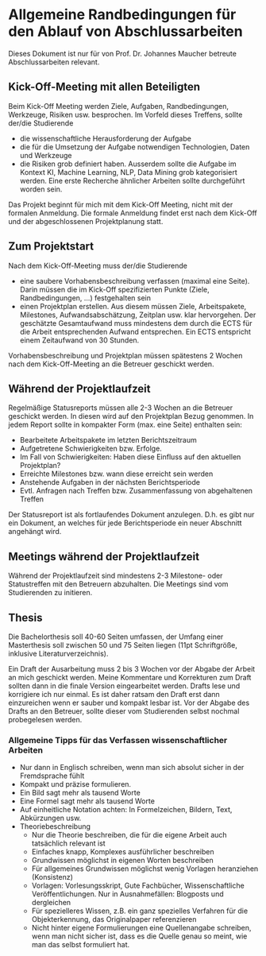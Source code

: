 # Allgemeine Randbedingungen für den Ablauf von Abschlussarbeiten

Dieses Dokument ist nur für von Prof. Dr. Johannes Maucher betreute Abschlussarbeiten relevant.

## Kick-Off-Meeting mit allen Beteiligten

Beim Kick-Off Meeting werden Ziele, Aufgaben, Randbedingungen, Werkzeuge, Risiken usw. besprochen. Im Vorfeld dieses Treffens, sollte der/die Studierende

* die wissenschaftliche Herausforderung der Aufgabe
* die für die Umsetzung der Aufgabe notwendigen Technologien, Daten und Werkzeuge
* die Risiken grob definiert haben. Ausserdem sollte die Aufgabe im Kontext KI, Machine Learning, NLP, Data Mining grob kategorisiert werden. Eine erste Recherche ähnlicher Arbeiten sollte durchgeführt worden sein.

Das Projekt beginnt für mich mit dem Kick-Off Meeting, nicht mit der formalen Anmeldung. Die formale Anmeldung findet erst nach dem Kick-Off und der abgeschlossenen Projektplanung statt.

## Zum Projektstart

Nach dem Kick-Off-Meeting muss der/die Studierende

* eine saubere Vorhabensbeschreibung verfassen (maximal eine Seite). Darin müssen die im Kick-Off spezifizierten Punkte (Ziele, Randbedingungen, ...) festgehalten sein
* einen Projektplan erstellen. Aus diesem müssen Ziele, Arbeitspakete, Milestones, Aufwandsabschätzung, Zeitplan usw. klar hervorgehen. Der geschätzte Gesamtaufwand muss mindestens dem durch die ECTS für die Arbeit entsprechenden Aufwand entsprechen. Ein ECTS entspricht einem Zeitaufwand von 30 Stunden.

Vorhabensbeschreibung und Projektplan müssen spätestens 2 Wochen nach dem Kick-Off-Meeting an die Betreuer geschickt werden.

## Während der Projektlaufzeit

Regelmäßige Statusreports müssen alle 2-3 Wochen an die Betreuer geschickt werden. In diesen wird auf den Projektplan Bezug genommen. In jedem Report sollte in kompakter Form (max. eine Seite) enthalten sein:

* Bearbeitete Arbeitspakete im letzten Berichtszeitraum
* Aufgetretene Schwierigkeiten bzw. Erfolge.
* Im Fall von Schwierigkeiten: Haben diese Einfluss auf den aktuellen Projektplan?
* Erreichte Milestones bzw. wann diese erreicht sein werden
* Anstehende Aufgaben in der nächsten Berichtsperiode
* Evtl. Anfragen nach Treffen bzw. Zusammenfassung von abgehaltenen Treffen

Der Statusreport ist als fortlaufendes Dokument anzulegen. D.h. es gibt nur ein Dokument, an welches für jede Berichtsperiode ein neuer Abschnitt angehängt wird.

## Meetings während der Projektlaufzeit

Während der Projektlaufzeit sind mindestens 2-3 Milestone- oder Statustreffen mit den Betreuern abzuhalten. Die Meetings sind vom Studierenden zu initieren.

## Thesis

Die Bachelorthesis soll 40-60 Seiten umfassen, der Umfang einer Masterthesis soll zwischen 50 und 75 Seiten liegen (11pt Schriftgröße, inklusive Literaturverzeichnis).

Ein Draft der Ausarbeitung muss 2 bis 3 Wochen vor der Abgabe der Arbeit an mich geschickt werden. Meine Kommentare und Korrekturen zum Draft sollten dann in die finale Version eingearbeitet werden. Drafts lese und korrigiere ich nur einmal. Es ist daher ratsam den Draft erst dann einzureichen wenn er sauber und kompakt lesbar ist. Vor der Abgabe des Drafts an den Betreuer, sollte dieser vom Studierenden selbst nochmal probegelesen werden.

### Allgemeine Tipps für das Verfassen wissenschaftlicher Arbeiten

* Nur dann in Englisch schreiben, wenn man sich absolut sicher in der Fremdsprache fühlt
* Kompakt und präzise formulieren.
* Ein Bild sagt mehr als tausend Worte
* Eine Formel sagt mehr als tausend Worte
* Auf einheitliche Notation achten: In Formelzeichen, Bildern, Text, Abkürzungen usw.
* Theoriebeschreibung 
  * Nur die Theorie beschreiben, die für die eigene Arbeit auch tatsächlich relevant ist
  * Einfaches knapp, Komplexes ausführlicher beschreiben
  * Grundwissen möglichst in eigenen Worten beschreiben
  * Für allgemeines Grundwissen möglichst wenig Vorlagen heranziehen (Konsistenz)
  * Vorlagen: Vorlesungsskript, Gute Fachbücher, Wissenschaftliche Veröffentlichungen. Nur in Ausnahmefällen: Blogposts und dergleichen
  * Für spezielleres Wissen, z.B. ein ganz spezielles Verfahren für die Objekterkennung, das Originalpaper referenzieren
  * Nicht hinter eigene Formulierungen eine Quellenangabe schreiben, wenn man nicht sicher ist, dass es die Quelle genau so meint, wie man das selbst formuliert hat.